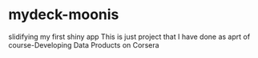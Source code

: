 # mydeck-moonis
slidifying my first shiny app
This is just project that I have done as aprt of course-Developing Data Products on Corsera
